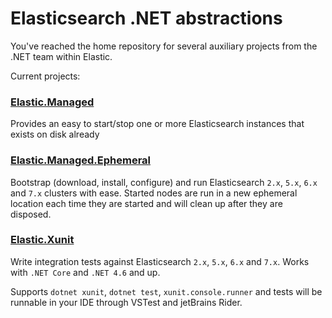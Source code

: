 # Elasticsearch .NET abstractions

You've reached the home repository for several auxiliary projects from the .NET team within Elastic.



Current projects:

### [Elastic.Managed](src/Elastic.Managed/README.md)
Provides an easy to start/stop one or more Elasticsearch instances that exists on disk already
 
### [Elastic.Managed.Ephemeral](src/Elastic.Managed.Ephemeral/README.md)
 
Bootstrap (download, install, configure) and run Elasticsearch `2.x`, `5.x`, `6.x` and `7.x` clusters with ease.
Started nodes are run in a new ephemeral location each time they are started and will clean up after they 
are disposed.
 
### [Elastic.Xunit](src/Elastic.Xunit/README.md)

Write integration tests against Elasticsearch `2.x`, `5.x`, `6.x` and `7.x`.
Works with `.NET Core` and `.NET 4.6` and up.

Supports `dotnet xunit`, `dotnet test`, `xunit.console.runner` and tests will be runnable in your IDE through VSTest and jetBrains Rider.
